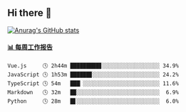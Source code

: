 ## Hi there 👋

[![Anurag's GitHub stats](https://github-readme-stats-orilights.vercel.app/api?username=orilights)](https://github.com/anuraghazra/github-readme-stats)

<!--
**OriLight152/OriLight152** is a ✨ _special_ ✨ repository because its `README.md` (this file) appears on your GitHub profile.

Here are some ideas to get you started:

- 🔭 I’m currently working on ...
- 🌱 I’m currently learning ...
- 👯 I’m looking to collaborate on ...
- 🤔 I’m looking for help with ...
- 💬 Ask me about ...
- 📫 How to reach me: ...
- 😄 Pronouns: ...
- ⚡ Fun fact: ...
-->

<!-- waka-box start -->
#### <a href="https://gist.github.com/92c8d5b388768c10efcba86e82b7c4fb" target="_blank">📊 每周工作报告</a>
```text
Vue.js     🕓 2h44m █████████▊░░░░░░░░░░░░░░░░░░ 34.9%
JavaScript 🕓 1h53m ██████▊░░░░░░░░░░░░░░░░░░░░░ 24.2%
TypeScript 🕓 54m   ███▏░░░░░░░░░░░░░░░░░░░░░░░░ 11.6%
Markdown   🕓 32m   █▉░░░░░░░░░░░░░░░░░░░░░░░░░░  6.9%
Python     🕓 28m   █▋░░░░░░░░░░░░░░░░░░░░░░░░░░  6.0%
```
<!-- Powered by https://github.com/journey-ad/waka-box-go . -->
<!-- waka-box end -->
